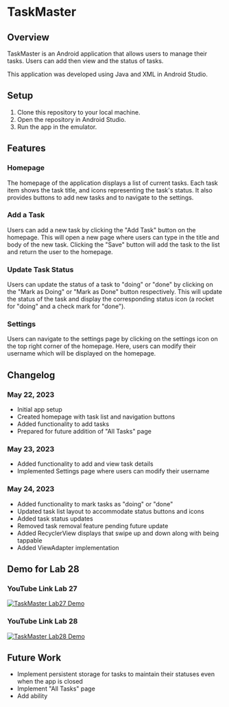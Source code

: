 # TaskMaster

## Overview

TaskMaster is an Android application that allows users to manage their tasks. Users can add then view and the status of tasks.

This application was developed using Java and XML in Android Studio.

## Setup

1. Clone this repository to your local machine.
2. Open the repository in Android Studio.
3. Run the app in the emulator.

## Features

### Homepage

The homepage of the application displays a list of current tasks. Each task item shows the task title, and icons representing the task's status. It also provides buttons to add new tasks and to navigate to the settings.

### Add a Task

Users can add a new task by clicking the "Add Task" button on the homepage. This will open a new page where users can type in the title and body of the new task. Clicking the "Save" button will add the task to the list and return the user to the homepage.

### Update Task Status

Users can update the status of a task to "doing" or "done" by clicking on the "Mark as Doing" or "Mark as Done" button respectively. This will update the status of the task and display the corresponding status icon (a rocket for "doing" and a check mark for "done").

### Settings

Users can navigate to the settings page by clicking on the settings icon on the top right corner of the homepage. Here, users can modify their username which will be displayed on the homepage.

## Changelog

### May 22, 2023

* Initial app setup
* Created homepage with task list and navigation buttons
* Added functionality to add tasks
* Prepared for future addition of "All Tasks" page

### May 23, 2023

* Added functionality to add and view task details
* Implemented Settings page where users can modify their username

### May 24, 2023

* Added functionality to mark tasks as "doing" or "done"
* Updated task list layout to accommodate status buttons and icons
* Added task status updates
* Removed task removal feature pending future update
* Added RecyclerView displays that swipe up and down along with being tappable
* Added ViewAdapter implementation

## Demo for Lab 28

### YouTube Link Lab 27

[![TaskMaster Lab27 Demo](https://cdn2.iconfinder.com/data/icons/social-media-2285/512/1_Youtube_colored_svg-512.png)](https://youtu.be/voWokXM5zWI)

### YouTube Link Lab 28

[![TaskMaster Lab28 Demo](https://cdn2.iconfinder.com/data/icons/social-media-2285/512/1_Youtube_colored_svg-512.png)](https://youtu.be/m6KUt6ONrR4)

## Future Work

* Implement persistent storage for tasks to maintain their statuses even when the app is closed
* Implement "All Tasks" page
* Add ability